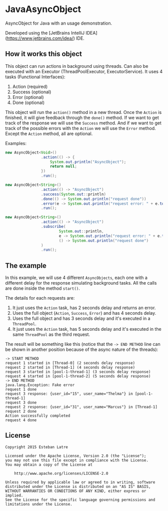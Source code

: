 # JavaAsyncObject

AsyncObject for Java with an usage demonstration.

Developed using the [JetBrains IntelliJ IDEA] (https://www.jetbrains.com/idea/) IDE.

## How it works this object

This object can run actions in background using threads. Can also be executed with an Executor (ThreadPoolExecutor, ExecutorService). It uses 4 tasks (Functional Interfaces):
  
1. Action (required)
2. Success (optional)
3. Error (optional)
4. Done (optional)

This object will run the `action()` method in a new thread. Once the `Action` is finished, it will give feedback through the `done()` method. If we want to get track of the response we will use the `Success` method. And if we want to get track of the possible errors with the `Action` we will use the `Error` method. Except the `Action` method, all are optional.

Examples:

```java
new AsyncObject<Void>()
                .action(() -> {
                    System.out.println("AsyncObject");
                    return null;
                })
                .run();
```

```java
new AsyncObject<String>()
                .action(() -> "AsyncObject")
                .success(System.out::println)
                .done(() -> System.out.println("request done"))
                .error(e -> System.out.println("request error: " + e.toString()))
                .run();
```

```java
new AsyncObject<String>()
                .action(() -> "AsyncObject")
                .subscribe(
                        System.out::println,
                        e -> System.out.println("request error: " + e.toString()),
                        () -> System.out.println("request done")
                )
                .run();
```

## The example

In this example, we will use 4 different `AsyncObjects`, each one with a different delay for the response simulating background tasks. All the calls are done inside the method `start()`.

The details for each requests are:

1. It just uses the `Action` task, has 2 seconds delay and returns an error. 
2. Uses the full object (`Action`, `Success`, `Error`) and has 4 seconds delay.
3. Uses the full object and has 3 seconds delay and it's executed in a `ThreadPool`.
4. It just uses the `Action` task, has 5 seconds delay and it's executed in the same `ThreadPool` as the third request.

The result will be something like this (notice that the `-> END METHOD` line can be shown in another position because of the async nature of the threads):

```
-> START METHOD
request 1 started in [Thread-0] (2 seconds delay response)
request 2 started in [Thread-1] (4 seconds delay response)
request 3 started in [pool-1-thread-1] (3 seconds delay response)
request 4 started in [pool-1-thread-2] (5 seconds delay response)
-> END METHOD
java.lang.Exception: Fake error
request 1 done
request 3 response: {user_id="15", user_name="Thelma"} in [pool-1-thread-1]
request 3 done
request 2 response: {user_id="31", user_name="Marcus"} in [Thread-1]
request 2 done
Action successfully completed
request 4 done
```

## License
    Copyright 2015 Esteban Latre
    
    Licensed under the Apache License, Version 2.0 (the "License");
    you may not use this file except in compliance with the License.
    You may obtain a copy of the License at
    
        http://www.apache.org/licenses/LICENSE-2.0
    
    Unless required by applicable law or agreed to in writing, software
    distributed under the License is distributed on an "AS IS" BASIS,
    WITHOUT WARRANTIES OR CONDITIONS OF ANY KIND, either express or implied.
    See the License for the specific language governing permissions and
    limitations under the License.
